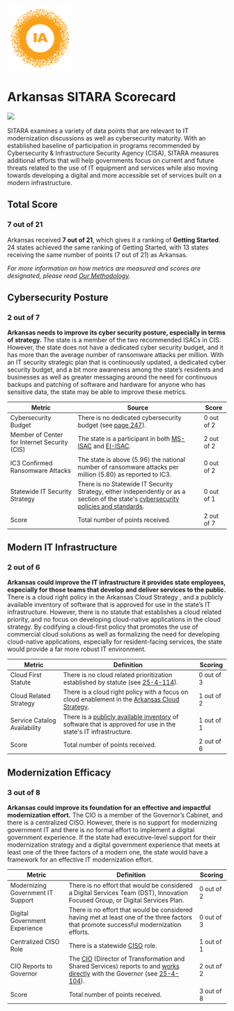 ![image](https://github.com/internetassociation/SITARA/blob/main/Assets/IA_Mark.png)

# Arkansas SITARA Scorecard

<img src="https://upload.wikimedia.org/wikipedia/commons/thumb/9/9d/Flag_of_Arkansas.svg/320px-Flag_of_Arkansas.svg.png" width="100" />

SITARA examines a variety of data points that are relevant to IT modernization discussions as well as cybersecurity maturity. With an established baseline of participation in programs recommended by Cybersecurity & Infrastructure Security Agency (CISA), SITARA measures additional efforts that will help governments focus on current and future threats related to the use of IT equipment and services while also moving towards developing a digital and more accessible set of services built on a modern infrastructure.

## Total Score

### 7 out of 21

Arkansas received **7 out of 21**, which gives it a ranking of **Getting Started**. 24 states achieved the same ranking of Getting Started, with 13 states receiving the same number of points (7 out of 21) as Arkansas.

*For more information on how metrics are measured and scores are designated, please read [Our Methodology](https://github.com/internetassociation/SITARA/blob/main/Data/Individual-Data/Our-Methodology.md).*

## Cybersecurity Posture

### 2 out of 7

**Arkansas needs to improve its cyber security posture, especially in terms of strategy.** The state is a member of the two recommended ISACs in CIS. However, the state does not have a dedicated cyber security budget, and it has more than the average number of ransomware attacks per million. With an IT security strategic plan that is continuously updated, a dedicated cyber security budget, and a bit more awareness among the state’s residents and businesses as well as greater messaging around the need for continuous backups and patching of software and hardware for anyone who has sensitive data, the state may be able to improve these metrics.

Metric | Source | Score
--- | --- | ---
Cybersecurity Budget | There is no dedicated cybersecurity budget (see [page 247](https://www.arkleg.state.ar.us/Committees/Document?type=pdf&source=2019%2FSummary+Budget+Manuals&filename=Volume%2003%20Veterans%20Affairs,%20Energy%20Environment,%20Military,%20Inspector%20General,%20Transformation%20Shared%20Services,%20Corrections)). | 0 out of 2
Member of Center for Internet Security (CIS) | The state is a participant in both [MS-ISAC](https://www.cisecurity.org/partners-state-government/) and [EI-ISAC](https://www.cisecurity.org/ei-isac/partners-ei-isac/). | 2 out of 2
IC3 Confirmed Ransomware Attacks | The state is above (5.96) the national number of ransomware attacks per million (5.80) as reported to IC3. | 0 out of 2
Statewide IT Security Strategy | There is no Statewide IT Security Strategy, either independently or as a section of the state's [cybersecurity policies and standards](https://www.transform.ar.gov/information-systems/policies-standards/cybersecurity-2/). | 0 out of 1
Score | Total number of points received. | 2 out of 7

## Modern IT Infrastructure

### 2 out of 6

**Arkansas could improve the IT infrastructure it provides state employees, especially for those teams that develop and deliver services to the public.** There is a cloud right policy in the Arkansas Cloud Strategy , and a publicly available inventory of software that is approved for use in the state’s IT infrastructure. However, there is no statute that establishes a cloud related priority, and no focus on developing cloud-native applications in the cloud strategy. By codifying a cloud-first policy that promotes the use of commercial cloud solutions as well as formalizing the need for developing cloud-native applications, especially for resident-facing services, the state would provide a far more robust IT environment.

Metric | Definition | Scoring
--- | --- | ---
Cloud First Statute | There is no cloud related prioritization established by statute (see [25-4-114](https://advance.lexis.com/documentpage/?pdmfid=1000516&crid=4e242798-468d-4c65-b644-d2a731c8fcbf&nodeid=AAZAAFAAP&nodepath=%2FROOT%2FAAZ%2FAAZAAF%2FAAZAAFAAP&level=3&haschildren=&populated=false&title=25-4-114.+Contracts+and+agreements+for+information+technology.&config=00JAA2ZjZiM2VhNS0wNTVlLTQ3NzUtYjQzYy0yYWZmODJiODRmMDYKAFBvZENhdGFsb2fXiYCnsel0plIgqpYkw9PK&pddocfullpath=%2Fshared%2Fdocument%2Fstatutes-legislation%2Furn%3AcontentItem%3A4WM8-4K20-R03M-31H0-00008-00&ecomp=L38_kkk&prid=0f174beb-3c38-4e21-875d-900b9270853c)). | 0 out of 3
Cloud Related Strategy | There is a cloud right policy with a focus on cloud enablement in the [Arkansas Cloud Strategy](https://www.transform.ar.gov/wp-content/uploads/2020/04/APPROVED-20190108_CloudStrategy.pdf). | 1 out of 2
Service Catalog Availability | There is a [publicly available inventory](https://www.transform.ar.gov/information-systems/products-services/) of software that is approved for use in the state's IT infrastructure. | 1 out of 1
Score | Total number of points received. | 2 out of 6

## Modernization Efficacy

### 3 out of 8

**Arkansas could improve its foundation for an effective and impactful modernization effort.** The CIO is a member of the Governor’s Cabinet, and there is a centralized CISO. However, there is no support for modernizing government IT and there is no formal effort to implement a digital government experience. If the state had executive-level support for their modernization strategy and a digital government experience that meets at least one of the three factors of a modern one, the state would have a framework for an effective IT modernization effort.

Metric | Definition | Scoring
--- | --- | ---
Modernizing Government IT Support | There is no effort that would be considered a Digital Services Team (DST), Innovation Focused Group, or Digital Services Plan. | 0 out of 2
Digital Government Experience | There is no effort that would be considered having met at least one of the three factors that promote successful modernization efforts. | 0 out of 3
Centralized CISO Role  | There is a statewide [CISO](https://www.transform.ar.gov/information-systems/about-us/dis-staff/) role. | 1 out of 1
CIO Reports to Governor | The [CIO](https://portal.arkansas.gov/agency/department-of-transformation-and-shared-services/department-of-information-systems-dis/employees/amy-fecher/) (Director of Transformation and Shared Services) reports to and [works directly](https://governor.arkansas.gov/cabinet/) with the Governor (see [25-4-104](https://advance.lexis.com/documentpage/?pdmfid=1000516&crid=6cdb2344-5340-4744-ba75-3fefb2822338&nodeid=AAZAAFAAF&nodepath=%2FROOT%2FAAZ%2FAAZAAF%2FAAZAAFAAF&level=3&haschildren=&populated=false&title=25-4-104.+Division+of+Information+Systems.&config=00JAA2ZjZiM2VhNS0wNTVlLTQ3NzUtYjQzYy0yYWZmODJiODRmMDYKAFBvZENhdGFsb2fXiYCnsel0plIgqpYkw9PK&pddocfullpath=%2Fshared%2Fdocument%2Fstatutes-legislation%2Furn%3AcontentItem%3A4WM8-4K20-R03N-M1GM-00008-00&ecomp=L38_kkk&prid=6dca7af1-8fe0-4886-a6ca-82729ae453c7)). | 2 out of 2
Score | Total number of points received. | 3 out of 8
